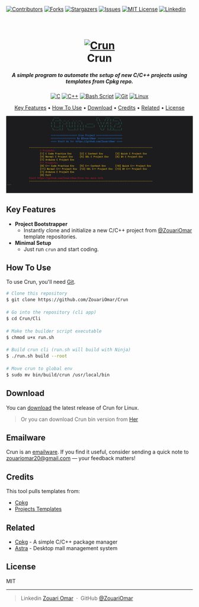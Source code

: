 <!-- PROJECT SHIELDS -->

[![Contributors](https://img.shields.io/badge/CONTRIBUTORS-01-blue?style=plastic)](https://github.com/ZouariOmar/Crun/graphs/contributors)
[![Forks](https://img.shields.io/badge/FORKS-00-blue?style=plastic)](https://github.com/ZouariOmar/Crun/network/members)
[![Stargazers](https://img.shields.io/badge/STARS-01-blue?style=plastic)](https://github.com/ZouariOmar/Crun/stargazers)
[![Issues](https://img.shields.io/badge/ISSUES-00-blue?style=plastic)](https://github.com/ZouariOmar/Crun/issues)
[![MIT License](https://img.shields.io/badge/LICENSE-MIT-blue?style=plastic)](LICENSE)
[![Linkedin](https://img.shields.io/badge/Linkedin-5.1k-blue?style=plastic)](https://www.linkedin.com/in/zouari-omar-143239283)

<h1 align="center">
  <br>
  <a href="https://github.com/ZouariOmar/Crun"><img src="doc/Crun.ico" alt="Crun" width="200"></a>
  <br>
  Crun
  <br>
</h1>

<h5 align="center">A simple program to automate the setup of new C/C++ projects using templates from Cpkg repo.</h5>

<p align="center">
  <a href="#"><img src="https://img.shields.io/badge/c-%2300599C.svg?style=for-the-badge&logo=c&logoColor=white" alt="C"></a>
  <a href="#"><img src="https://img.shields.io/badge/c++-%2300599C.svg?style=for-the-badge&logo=c%2B%2B&logoColor=white" alt="C++"></a>
  <a href="#"><img src="https://img.shields.io/badge/bash_script-%23121011.svg?style=for-the-badge&logo=gnu-bash&logoColor=white" alt="Bash Script"></a>
  <a href="#"><img src="https://img.shields.io/badge/git-%23F05033.svg?style=for-the-badge&logo=git&logoColor=white" alt="Git"></a>
    <a href="#"><img src="https://img.shields.io/badge/Linux-FCC624?style=for-the-badge&logo=linux&logoColor=black" alt="Linux"></a>
</p>

<p align="center">
  <a href="#key-features">Key Features</a> •
  <a href="#how-to-use">How To Use</a> •
  <a href="#download">Download</a> •
  <a href="#credits">Credits</a> •
  <a href="#related">Related</a> •
  <a href="#license">License</a>
</p>

![screenshot](doc/crun.png)

## Key Features

- **Project Bootstrapper**
  - Instantly clone and initialize a new C/C++ project from [@ZouariOmar](https://github.com/ZouariOmar/Cpkg) template repositories.
- **Minimal Setup**
  - Just run `crun` and start coding.

## How To Use

To use Crun, you'll need [Git](https://git-scm.com).

```bash
# Clone this repository
$ git clone https://github.com/ZouariOmar/Crun

# Go into the repository (cli app)
$ cd Crun/Cli

# Make the builder script executable
$ chmod u+x run.sh

# Build crun cli (run.sh will build with Ninja)
$ ./run.sh build --root

# Move crun to global env
$ sudo mv bin/build/crun /usr/local/bin
```

## Download

You can [download](https://github.com/ZouariOmar/Crun/releases) the latest release of Crun for Linux.

> Or you can download Crun bin version from [Her](https://www.mediafire.com/file/odntbc42r4as8n2/Crun.zip/file)

## Emailware

Crun is an [emailware](https://en.wiktionary.org/wiki/emailware). If you find it useful, consider sending a quick note to <zouariomar20@gmail.com> — your feedback matters!

## Credits

This tool pulls templates from:

- [Cpkg](https://github.com/ZouariOmar/Cpkg)
- [Projects Templates](https://github.com/ZouariOmar/Cpkg/tree/main/templates)

## Related

- [Cpkg](https://github.com/ZouariOmar/Cpkg) - A simple C/C++ package manager
- [Astra](https://github.com/ZouariOmar/Astra) - Desktop mall management system

## License

MIT

---

> Linkedin [Zouari Omar](https://www.linkedin.com/in/zouari-omar-143239283) &nbsp;&middot;&nbsp;
> GitHub [@ZouariOmar](https://github.com/ZouariOmar)
